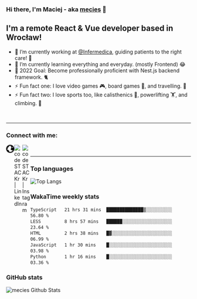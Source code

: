 ### Hi there, I'm Maciej - aka [mecies][website] 👋

## I'm a remote React & Vue developer based in Wrocław!

- 🔭  I’m currently working at [@Infermedica](https://github.com/infermedica), guiding patients to the right care! 💊
- 🌱  I’m currently learning everything and everyday. (mostly Frontend) 😂
- 🥅  2022 Goal: Become professionally proficient with Nest.js backend framework. 🐈
- ⚡ Fun fact one: I love video games 🎮, board games 🎲, and travelling. 🌇
- ⚡ Fun fact two: I love sports too, like calisthenics 🧘, powerlifting 🏋️, and climbing. 🧗

<br />

---

### Connect with me:

[<img align="left" alt="codeSTACKr.com" width="22px" src="https://raw.githubusercontent.com/iconic/open-iconic/master/svg/globe.svg" />][website]
[<img align="left" alt="codeSTACKr | LinkedIn" width="22px" src="https://cdn.jsdelivr.net/npm/simple-icons@v3/icons/linkedin.svg" />][linkedin]
[<img align="left" alt="codeSTACKr | Instagram" width="22px" src="https://cdn.jsdelivr.net/npm/simple-icons@v3/icons/instagram.svg" />][instagram]

<br />

---

### Top languages

![Top Langs](https://github-readme-stats.vercel.app/api/top-langs/?username=mecies&layout=compact)

### WakaTime weekly stats 

<!--START_SECTION:waka-->
```text
TypeScript   21 hrs 31 mins  ██████████████▒░░░░░░░░░░   56.80 % 
LESS         8 hrs 57 mins   ██████░░░░░░░░░░░░░░░░░░░   23.64 % 
HTML         2 hrs 38 mins   █▓░░░░░░░░░░░░░░░░░░░░░░░   06.99 % 
JavaScript   1 hr 30 mins    █░░░░░░░░░░░░░░░░░░░░░░░░   03.98 % 
Python       1 hr 16 mins    █░░░░░░░░░░░░░░░░░░░░░░░░   03.36 % 
```
<!--END_SECTION:waka-->

###  GitHub stats

<img align="left" alt="mecies Github Stats" src="https://github-readme-stats.vercel.app/api?username=mecies&show_icons=true&hide_border=true&hide=stars" />

[website]: https://maciejhnat.netlify.app/
[instagram]: https://instagram.com/xmasiek
[linkedin]: https://www.linkedin.com/in/maciej-hnat/
